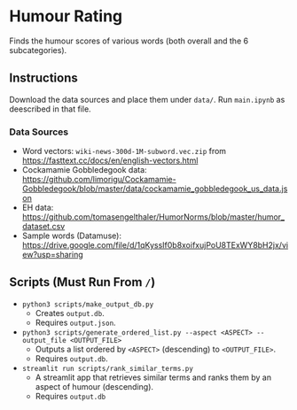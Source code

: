 # Humour Rating

Finds the humour scores of various words (both overall and the 6 subcategories).

## Instructions

Download the data sources and place them under `data/`.
Run `main.ipynb` as deescribed in that file.

### Data Sources

- Word vectors: `wiki-news-300d-1M-subword.vec.zip` from https://fasttext.cc/docs/en/english-vectors.html
- Cockamamie Gobbledegook data: https://github.com/limorigu/Cockamamie-Gobbledegook/blob/master/data/cockamamie_gobbledegook_us_data.json
- EH data: https://github.com/tomasengelthaler/HumorNorms/blob/master/humor_dataset.csv
- Sample words (Datamuse): https://drive.google.com/file/d/1qKyssIf0b8xoifxujPoU8TExWY8bH2jx/view?usp=sharing

## Scripts (Must Run From `/`)

- `python3 scripts/make_output_db.py`
  - Creates `output.db`.
  - Requires `output.json`.
- `python3 scripts/generate_ordered_list.py --aspect <ASPECT> --output_file <OUTPUT_FILE>`
  - Outputs a list ordered by `<ASPECT>` (descending) to `<OUTPUT_FILE>`.
  - Requires `output.db`.
- `streamlit run scripts/rank_similar_terms.py`
  - A streamlit app that retrieves similar terms and ranks them by an aspect of humour (descending).
  - Requires `output.db`
